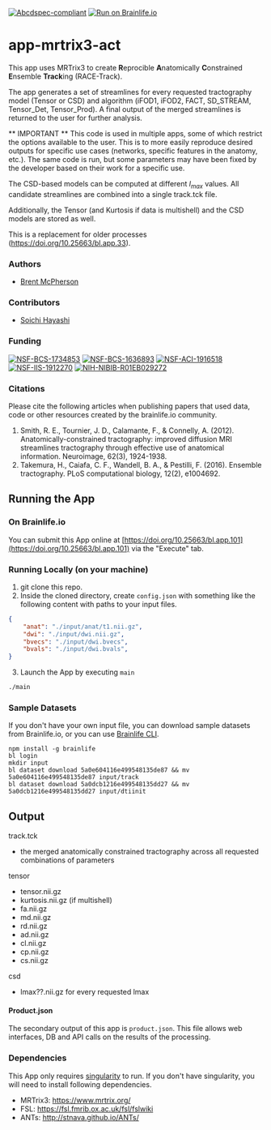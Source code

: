 [![Abcdspec-compliant](https://img.shields.io/badge/ABCD_Spec-v1.1-green.svg)](https://github.com/brain-life/abcd-spec)
[![Run on Brainlife.io](https://img.shields.io/badge/Brainlife-bl.app.1-blue.svg)](https://doi.org/10.25663/bl.app.101)

# app-mrtrix3-act

This app uses MRTrix3 to create **R**eprocible **A**natomically **C**onstrained **E**nsemble **Track**ing (RACE-Track).

The app generates a set of streamlines for every requested tractography model (Tensor or CSD) and algorithm (iFOD1, iFOD2, FACT, SD_STREAM, Tensor_Det, Tensor_Prod). A final output of the merged streamlines is returned to the user for further analysis.

** IMPORTANT **
This code is used in multiple apps, some of which restrict the options available to the user. This is to more easily reproduce desired outputs for specific use cases (networks, specific features in the anatomy, etc.). The same code is run, but some parameters may have been fixed by the developer based on their work for a specific use. 

The CSD-based models can be computed at different $l_{max}$ values. All candidate streamlines are combined into a single track.tck file.

Additionally, the Tensor (and Kurtosis if data is multishell) and the CSD models are stored as well.

This is a replacement for older processes (https://doi.org/10.25663/bl.app.33).

### Authors
- [Brent McPherson](bcmcpher@iu.edu)

### Contributors
- [Soichi Hayashi](hayashis@iu.edu)

### Funding 
[![NSF-BCS-1734853](https://img.shields.io/badge/NSF_BCS-1734853-blue.svg)](https://nsf.gov/awardsearch/showAward?AWD_ID=1734853)
[![NSF-BCS-1636893](https://img.shields.io/badge/NSF_BCS-1636893-blue.svg)](https://nsf.gov/awardsearch/showAward?AWD_ID=1636893)
[![NSF-ACI-1916518](https://img.shields.io/badge/NSF_ACI-1916518-blue.svg)](https://nsf.gov/awardsearch/showAward?AWD_ID=1916518)
[![NSF-IIS-1912270](https://img.shields.io/badge/NSF_IIS-1912270-blue.svg)](https://nsf.gov/awardsearch/showAward?AWD_ID=1912270)
[![NIH-NIBIB-R01EB029272](https://img.shields.io/badge/NIH_NIBIB-R01EB029272-green.svg)](https://grantome.com/grant/NIH/R01-EB029272-01)

### Citations
Please cite the following articles when publishing papers that used data, code or other resources created by the brainlife.io community.

1. Smith, R. E., Tournier, J. D., Calamante, F., & Connelly, A. (2012). Anatomically-constrained tractography: improved diffusion MRI streamlines tractography through effective use of anatomical information. Neuroimage, 62(3), 1924-1938.
2. Takemura, H., Caiafa, C. F., Wandell, B. A., & Pestilli, F. (2016). Ensemble tractography. PLoS computational biology, 12(2), e1004692.

## Running the App 

### On Brainlife.io

You can submit this App online at [https://doi.org/10.25663/bl.app.101](https://doi.org/10.25663/bl.app.101) via the "Execute" tab.

### Running Locally (on your machine)

1. git clone this repo.
2. Inside the cloned directory, create `config.json` with something like the following content with paths to your input files.

```json
{
    "anat": "./input/anat/t1.nii.gz",
	"dwi": "./input/dwi.nii.gz",
	"bvecs": "./input/dwi.bvecs",
	"bvals": "./input/dwi.bvals",
}
```

3. Launch the App by executing `main`

```bash
./main
```

### Sample Datasets

If you don't have your own input file, you can download sample datasets from Brainlife.io, or you can use [Brainlife CLI](https://github.com/brain-life/cli).

```
npm install -g brainlife
bl login
mkdir input
bl dataset download 5a0e604116e499548135de87 && mv 5a0e604116e499548135de87 input/track
bl dataset download 5a0dcb1216e499548135dd27 && mv 5a0dcb1216e499548135dd27 input/dtiinit
```

## Output

track.tck
- the merged anatomically constrained tractography across all requested combinations of parameters

tensor
- tensor.nii.gz
- kurtosis.nii.gz (if multishell)
- fa.nii.gz
- md.nii.gz
- rd.nii.gz
- ad.nii.gz
- cl.nii.gz
- cp.nii.gz
- cs.nii.gz

csd
- lmax??.nii.gz for every requested lmax


#### Product.json

The secondary output of this app is `product.json`. This file allows web interfaces, DB and API calls on the results of the processing. 

### Dependencies

This App only requires [singularity](https://www.sylabs.io/singularity/) to run. If you don't have singularity, you will need to install following dependencies.  

  - MRTrix3: https://www.mrtrix.org/
  - FSL: https://fsl.fmrib.ox.ac.uk/fsl/fslwiki
  - ANTs: http://stnava.github.io/ANTs/

